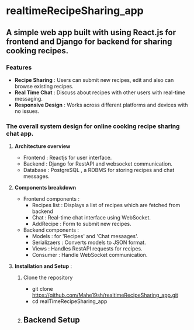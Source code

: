 # realtimeRecipeSharing_app
## A simple web app built with using React.js for frontend and Django for backend for sharing cooking recipes.

### Features 
   - **Recipe Sharing** : Users can submit new recipes, edit and also can browse existing recipes.
   - **Real Time Chat** : Discuss about recipes with other users with real-time messaging.
   - **Responsive Design** : Works across different platforms and devices with no issues. 

### The overall system design for online cooking recipe sharing chat app.

1. **Architecture overview**
     - Frontend : Reactjs for user interface.
     - Backend : Django for RestAPI and websocket communication.
     - Database : PostgreSQL , a RDBMS for storing recipes and chat messages.
2. **Components breakdown**
     - Frontend components :
       - Recipes list : Displays a list of recipes which are fetched from backend
       - Chat : Real-time chat interface using WebSocket.
       - AddRecipe : Form to submit new recipes.
     - Backend components :
       - Models : for 'Recipes' and 'Chat mesaages'.
       - Serializaers : Converts models to JSON format.
       - Views : Handles RestAPI requests for recipes.
       - Consumer : Handle WebSocket communication.

3. **Installation and Setup** :
     1. Clone the repository
        - git clone https://github.com/Mahe19sh/realtimeRecipeSharing_app.git
        - cd realTimeRecipeSharing_app

     2. Backend Setup
        - 
